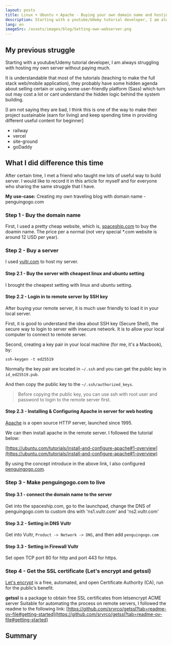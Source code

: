 ```yaml
---
layout: posts
title: Linux + Ubuntu + Apache - Buying your own domain name and hosting it in your own server (To be Continue)
description: Starting with a youtube/Udemy tutorial developer, I am always struggling with hosting my own server without paying much. 
lang: en
imageSrc: /assets/images/blog/Setting-own-webserver.png
---
```

## My previous struggle
Starting with a youtube/Udemy tutorial developer, I am always struggling with hosting my own server without paying much. 

It is understandable that most of the tutorials (teaching to make the full stack web/mobile application), they probably have some hidden agenda about selling certain or using some user-friendly platform (Sass) which turn out may cost a lot or cant understand the hidden logic behind the system building.

[I am not saying they are bad, I think this is one of the way to make their project sustainable (earn for living) and keep spending time in providing different useful content for beginner]

- railway
- vercel
- site-ground
- goDaddy

## What I did difference this time
After certain time, I met a friend who taught me lots of useful way to build server. I would like to record it in this article for myself and for everyone who sharing the same struggle that I have.

**My use-case:** Creating my own traveling blog with domain name - penguingogo.com

### Step 1 - Buy the domain name

First, I used a pretty cheap website, which is, [spaceship.com](spaceship.com) to buy the doamin name. 
The price per a normal (not very special *.com website is around 12 USD per year).

### Step 2 - Buy a server 

I used [vultr.com](vultr.com) to host my server. 

#### Step 2.1 - Buy the server with cheapest linux and ubuntu setting

I brought the cheapest setting with linux and ubuntu setting.

#### Step 2.2 - Login in to remote server by SSH key

After buying your remote server, it is much user friendly to load it in your local server.

First, it is good to understand the idea about SSH key (Secure Shell), the secure way to login to server with insecure network.
It is to allow your local computer to connect to remote server.

Second, creating a key pair in your local machine (for me, it's a Macbook), by:

```
ssh-keygen -t ed25519
```

Normally the key pair are located in ```~/.ssh``` and you can get the public key in ```id_ed25519.pub```.

And then copy the public key to the ``~/.ssh/authorized_keys``.

> Before copying the public key, you can use ssh with root user and password to login to the remote server first.

#### Step 2.3 - Installing & Configuring Apache in server for web hosting

[Apache](https://httpd.apache.org/) is a open source HTTP server, launched since 1995.

We can then install apache in the remote server. I followed the tutorial below:

[https://ubuntu.com/tutorials/install-and-configure-apache#1-overview](https://ubuntu.com/tutorials/install-and-configure-apache#1-overview)

By using the concept introduce in the above link, I also configured [penguingogo.com](penguingogo.com).


### Step 3 - Make penguingogo.com to live
#### Step 3.1 - connect the domain name to the server 
Get into the spaceship.com, go to the launchpad, change the DNS of penguingogo.com to custom dns with 'ns1.vultr.com' and 'ns2.vultr.com' 

#### Step 3.2 - Setting in DNS Vultr
Get into Vultr, ``Product -> Network -> DNS``, and then add ``penguingogo.com``



#### Step 3.3 - Setting in Firewall Vultr

Set open TCP port 80 for http and port 443 for https.


### Step 4 - Get the SSL certificate (Let's encrypt and getssl)

[Let's encrypt](https://letsencrypt.org/) is a free, automated, and open Certificate Authority (CA), run for the public’s benefit.

**getssl** is a package to obtain free SSL certificates from letsencrypt ACME server Suitable for automating the process on remote servers, I followed the readme to the following link:
[https://github.com/srvrco/getssl?tab=readme-ov-file#getting-started](https://github.com/srvrco/getssl?tab=readme-ov-file#getting-started)


## Summary